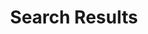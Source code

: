 ---
title: "Search Results"
# description
description: "This is meta description"
layout: "search"
draft: false
---